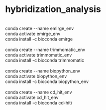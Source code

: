 # hybridization_analysis
\
conda create --name emirge_env\
conda activate emirge_env\
conda install -c bioconda emirge\
\
conda create --name trimmomatic_env\
conda activate trimmomatic_env\
conda install -c bioconda trimmomatic\
\
conda create --name biopython_env\
conda activate biopython_env\
conda install -c bioconda biopython_env\
\
conda create --name cd_hit_env\
conda activate cd_hit_env\
conda install -c bioconda cd-hit\



